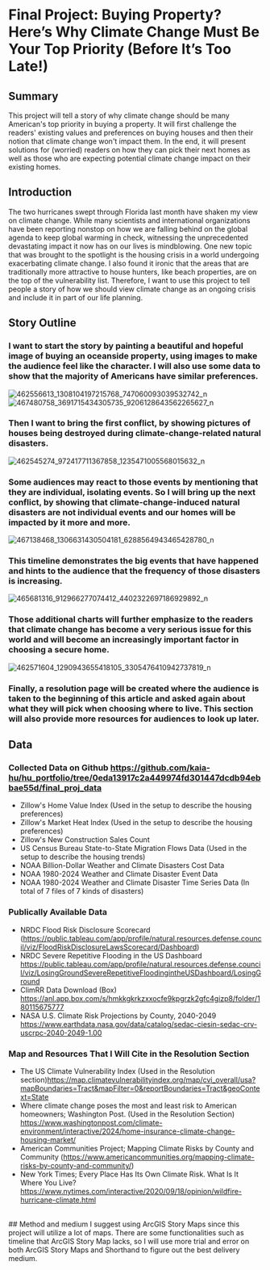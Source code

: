 # Final Project: Buying Property? Here’s Why Climate Change Must Be Your Top Priority (Before It’s Too Late!)
## Summary
This project will tell a story of why climate change should be many American's top priority in buying a property. It will first challenge the readers' existing values and preferences on buying houses and then their notion that climate change won't impact them. In the end, it will present solutions for (worried) readers on how they can pick their next homes as well as those who are expecting potential climate change impact on their existing homes. 
## Introduction
The two hurricanes swept through Florida last month have shaken my view on climate change. While many scientists and international organizations have been reporting nonstop on how we are falling behind on the global agenda to keep global warming in check, witnessing the unprecedented devastating impact it now has on our lives is mindblowing. One new topic that was brought to the spotlight is the housing crisis in a world undergoing exacerbating climate change. I also found it ironic that the areas that are traditionally more attractive to house hunters, like beach properties, are on the top of the vulnerability list. Therefore, I want to use this project to tell people a story of how we should view climate change as an ongoing crisis and include it in part of our life planning. <br>
## Story Outline
### I want to start the story by painting a beautiful and hopeful image of buying an oceanside property, using images to make the audience feel like the character. I will also use some data to show that the majority of Americans have similar preferences. 
![462556613_1308104197215768_747060093039532742_n](https://github.com/user-attachments/assets/c7da1bb2-8a0e-4897-9191-0af50a0e3498)
![467480758_3691715434305735_9206128643562265627_n](https://github.com/user-attachments/assets/21271382-3e48-4517-bdbd-f92b1077ea9b)
### Then I want to bring the first conflict, by showing pictures of houses being destroyed during climate-change-related natural disasters. 
![462545274_972417711367858_1235471005568015632_n](https://github.com/user-attachments/assets/f3c97c13-8f7e-4f19-89be-5c55952fe52d)
### Some audiences may react to those events by mentioning that they are individual, isolating events. So I will bring up the next conflict, by showing that climate-change-induced natural disasters are not individual events and our homes will be impacted by it more and more. 
![467138468_1306631430504181_6288564943465428780_n](https://github.com/user-attachments/assets/47c77dda-9114-4fbf-8c5b-55e4a4ebc979)
### This timeline demonstrates the big events that have happened and hints to the audience that the frequency of those disasters is increasing. 
![465681316_912966277074412_4402322697186929892_n](https://github.com/user-attachments/assets/891bd5e3-0f54-4839-97e4-4aea3582b537)
### Those additional charts will further emphasize to the readers that climate change has become a very serious issue for this world and will become an increasingly important factor in choosing a secure home. 
![462571604_1290943655418105_3305476410942737819_n](https://github.com/user-attachments/assets/91fe6932-f44e-41fb-9a8c-80a0ab417e98)
### Finally, a resolution page will be created where the audience is taken to the beginning of this article and asked again about what they will pick when choosing where to live. This section will also provide more resources for audiences to look up later. 
## Data
### Collected Data on Github https://github.com/kaia-hu/hu_portfolio/tree/0eda13917c2a449974fd301447dcdb94ebbae55d/final_proj_data
- Zillow's Home Value Index (Used in the setup to describe the housing preferences)
- Zillow's Market Heat Index (Used in the setup to describe the housing preferences)
- Zillow's New Construction Sales Count
- US Census Bureau State-to-State Migration Flows Data (Used in the setup to describe the housing trends)
- NOAA Billion-Dollar Weather and Climate Disasters Cost Data
- NOAA 1980-2024 Weather and Climate Disaster Event Data
- NOAA 1980-2024 Weather and Climate Disaster Time Series Data (In total of 7 files of 7 kinds of disasters)
### Publically Available Data
- NRDC Flood Risk Disclosure Scorecard (https://public.tableau.com/app/profile/natural.resources.defense.council/viz/FloodRiskDisclosureLawsScorecard/Dashboard)
- NRDC Severe Repetitive Flooding in the US Dashboard https://public.tableau.com/app/profile/natural.resources.defense.council/viz/LosingGroundSevereRepetitiveFloodingintheUSDashboard/LosingGround
- ClimRR Data Download (Box) https://anl.app.box.com/s/hmkkgkrkzxxocfe9kpgrzk2gfc4gizp8/folder/180115675777
- NASA U.S. Climate Risk Projections by County, 2040-2049 https://www.earthdata.nasa.gov/data/catalog/sedac-ciesin-sedac-crv-uscrpc-2040-2049-1.00
### Map and Resources That I Will Cite in the Resolution Section
- The US Climate Vulnerability Index (Used in the Resolution section)https://map.climatevulnerabilityindex.org/map/cvi_overall/usa?mapBoundaries=Tract&mapFilter=0&reportBoundaries=Tract&geoContext=State
- Where climate change poses the most and least risk to American homeowners; Washington Post. (Used in the Resolution Section) https://www.washingtonpost.com/climate-environment/interactive/2024/home-insurance-climate-change-housing-market/
- American Communities Project; Mapping Climate Risks by County and Community (https://www.americancommunities.org/mapping-climate-risks-by-county-and-community/)
- New York Times; Every Place Has Its Own Climate Risk. What Is It Where You Live? https://www.nytimes.com/interactive/2020/09/18/opinion/wildfire-hurricane-climate.html 
<br>
## Method and medium
I suggest using ArcGIS Story Maps since this project will utilize a lot of maps. There are some functionalities such as timeline that ArcGIS Story Map lacks, so I will use more trial and error on both ArcGIS Story Maps and Shorthand to figure out the best delivery medium. 
